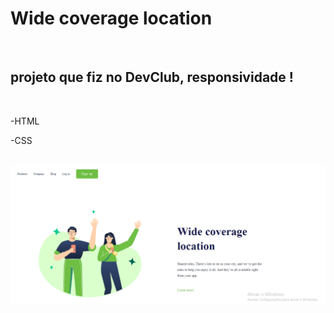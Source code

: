 <h1>Wide coverage location</h1>
<br>
<h2>projeto que fiz no DevClub, responsividade !</h2>
<br>
<p>-HTML</p>
<p>-CSS</p>
<br>
<img src="https://github.com/alissonbondi14/projeto-Wide-coverage-location/blob/main/Captura%20de%20tela%202025-03-27%20185355.png?raw=true">
